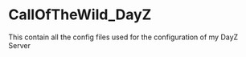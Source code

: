 # CallOfTheWild_DayZ
This contain all the config files used for the configuration of my DayZ Server
